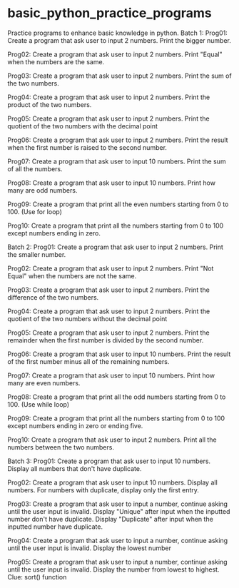 # basic_python_practice_programs
Practice programs to enhance basic knowledge in python.
Batch 1:
Prog01: Create a program that ask user to input 2 numbers. Print the bigger number.

Prog02: Create a program that ask user to input 2 numbers. Print "Equal" when the numbers are the same.

Prog03: Create a program that ask user to input 2 numbers. Print the sum of the two numbers.

Prog04: Create a program that ask user to input 2 numbers. Print the product of the two numbers.

Prog05: Create a program that ask user to input 2 numbers. Print the quotient of the two numbers with the decimal point

Prog06: Create a program that ask user to input 2 numbers. Print the result when the first number is raised to the second number.

Prog07: Create a program that ask user to input 10 numbers. Print the sum of all the numbers.

Prog08: Create a program that ask user to input 10 numbers. Print how many are odd numbers.

Prog09: Create a program that print all the even numbers starting from 0 to 100. (Use for loop)

Prog10: Create a program that print all the numbers starting from 0 to 100 except numbers ending in zero.


Batch 2:
Prog01: Create a program that ask user to input 2 numbers. Print the smaller number.

Prog02: Create a program that ask user to input 2 numbers. Print "Not Equal" when the numbers are not the same.

Prog03: Create a program that ask user to input 2 numbers. Print the difference of the two numbers.

Prog04: Create a program that ask user to input 2 numbers. Print the quotient of the two numbers without the decimal point

Prog05: Create a program that ask user to input 2 numbers. Print the remainder when the first number is divided by the second number.

Prog06: Create a program that ask user to input 10 numbers. Print the result of the first number minus all of the remaining numbers.

Prog07: Create a program that ask user to input 10 numbers. Print how many are even numbers.

Prog08: Create a program that print all the odd numbers starting from 0 to 100. (Use while loop)

Prog09: Create a program that print all the numbers starting from 0 to 100 except numbers ending in zero or ending five.

Prog10: Create a program that ask user to input 2 numbers. Print all the numbers between the two numbers.


Batch 3:
Prog01: Create a program that ask user to input 10 numbers. Display all numbers that don't have duplicate.

Prog02: Create a program that ask user to input 10 numbers. Display all numbers. For numbers with duplicate, display only the first entry.

Prog03: Create a program that ask user to input a number, continue asking until the user input is invalid. Display "Unique" after input when the inputted number don't have duplicate. Display "Duplicate" after input when the inputted number have duplicate.

Prog04: Create a program that ask user to input a number, continue asking until the user input is invalid. Display the lowest number

Prog05: Create a program that ask user to input a number, continue asking until the user input is invalid. Display the number from lowest to highest. Clue: sort() function
